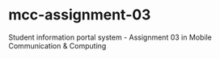 # mcc-assignment-03
Student information portal system - Assignment 03 in Mobile Communication &amp; Computing
